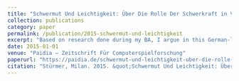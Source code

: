 ```yaml
---
title: "Schwermut Und Leichtigkeit: Über Die Rolle Der Schwerkraft in Videospielen"
collection: publications
category: paper
permalink: /publication/2015-schwermut-und-leichtigkeit
excerpt: "Based on research done during my BA, I argue in this German-language paper that games' frequent defiance of gravity reflects a broader technological imaginary of digital weightlessness which risks erasure of material/ecological costs while staging a productive tension between lightness and heaviness."
date: 2015-01-01
venue: "Paidia – Zeitschrift Für Computerspielforschung"
paperurl: "https://paidia.de/schwermut-und-leichtigkeit-uber-die-rolle-der-schwerkraft-in-videospielen"
citation: "Stürmer, Milan. 2015. &quot;Schwermut Und Leichtigkeit: Über Die Rolle Der Schwerkraft in Videospielen.&quot <i>Paidia – Zeitschrift Für Computerspielforschung. </i>"
---
```


